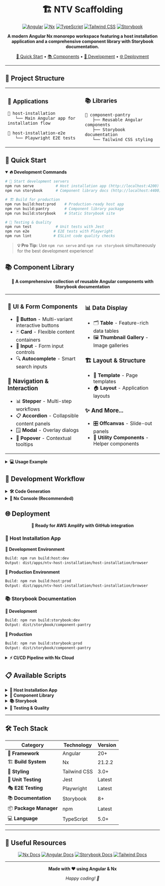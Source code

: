 <div align="center">

# 🏗️ NTV Scaffolding

[![Angular](https://img.shields.io/badge/Angular-20+-DD0031?style=for-the-badge&logo=angular&logoColor=white)](https://angular.io/)
[![Nx](https://img.shields.io/badge/Nx-21.2.2-143055?style=for-the-badge&logo=nx&logoColor=white)](https://nx.dev/)
[![TypeScript](https://img.shields.io/badge/TypeScript-5.0+-3178C6?style=for-the-badge&logo=typescript&logoColor=white)](https://www.typescriptlang.org/)
[![Tailwind CSS](https://img.shields.io/badge/Tailwind_CSS-3.0+-38B2AC?style=for-the-badge&logo=tailwind-css&logoColor=white)](https://tailwindcss.com/)
[![Storybook](https://img.shields.io/badge/Storybook-8.0+-FF4785?style=for-the-badge&logo=storybook&logoColor=white)](https://storybook.js.org/)

**A modern Angular Nx monorepo workspace featuring a host installation application and a comprehensive component library with Storybook documentation.**

[🚀 Quick Start](#-quick-start) • [📚 Components](#-component-library) • [🔧 Development](#-development-workflow) • [🌐 Deployment](#-deployment)

</div>

---

## 📁 Project Structure

<table>
<tr>
<td width="50%">

### 🎯 Applications
```
📱 host-installation
   └── Main Angular app for installation flow
   
🧪 host-installation-e2e  
   └── Playwright E2E tests
```

</td>
<td width="50%">

### 📚 Libraries
```
🧩 component-pantry
   ├── Reusable Angular components
   ├── Storybook documentation
   └── Tailwind CSS styling
```

</td>
</tr>
</table>

## 🚀 Quick Start

<details open>
<summary><strong>🔥 Development Commands</strong></summary>

```bash
# 🚀 Start development servers
npm run serve          # Host installation app (http://localhost:4200)
npm run storybook      # Component library docs (http://localhost:4400)

# 🏗️ Build for production
npm run build:host:prod    # Production-ready host app
npm run build:pantry       # Component library package
npm run build:storybook    # Static Storybook site

# 🧪 Testing & Quality
npm run test           # Unit tests with Jest
npm run e2e           # E2E tests with Playwright
npm run lint          # ESLint code quality checks
```

</details>

> **💡 Pro Tip:** Use `npm run serve` and `npm run storybook` simultaneously for the best development experience!

## 📚 Component Library

<div align="center">

**🎨 A comprehensive collection of reusable Angular components with Storybook documentation**

</div>

<table>
<tr>
<td width="50%">

### 🎯 **UI & Form Components**
- 🔘 **Button** - Multi-variant interactive buttons
- 🃏 **Card** - Flexible content containers
- 📝 **Input** - Form input controls
- 🔍 **Autocomplete** - Smart search inputs

### 🧭 **Navigation & Interaction**
- 📊 **Stepper** - Multi-step workflows
- 📋 **Accordion** - Collapsible content panels
- 🪟 **Modal** - Overlay dialogs
- 💬 **Popover** - Contextual tooltips

</td>
<td width="50%">

### 📊 **Data Display**
- 🗂️ **Table** - Feature-rich data tables
- 🖼️ **Thumbnail Gallery** - Image galleries

### 🏗️ **Layout & Structure**
- 📐 **Template** - Page templates
- 🏠 **Layout** - Application layouts

### ✨ **And More...**
- 🎛️ **Offcanvas** - Slide-out panels
- 🔧 **Utility Components** - Helper components

</td>
</tr>
</table>

<details>
<summary><strong>💻 Usage Example</strong></summary>

```typescript
import { 
  Button, 
  Card, 
  Table, 
  Stepper 
} from '@ntv-scaffolding/component-pantry';

@Component({
  selector: 'app-example',
  imports: [Button, Card, Table, Stepper],
  template: `
    <lib-card>
      <lib-button variant="primary">Click me!</lib-button>
    </lib-card>
  `
})
export class ExampleComponent {}
```

</details>

## 🔧 Development Workflow

<details>
<summary><strong>🛠️ Code Generation</strong></summary>

```bash
# 🧩 Add new component to library
npx nx g @nx/angular:component my-component --project=component-pantry

# 📱 Create new application
npx nx g @nx/angular:app my-app

# 📚 Generate new library
npx nx g @nx/angular:lib my-lib

# 📖 Add Storybook story
npx nx g @nx/storybook:story my-component --project=component-pantry
```

</details>

<details>
<summary><strong>🎯 Nx Console (Recommended)</strong></summary>

**Install the [Nx Console extension](https://marketplace.visualstudio.com/items?itemName=nrwl.angular-console) for VS Code**

✨ **Features:**
- 🖱️ Visual interface for running commands
- 🎨 Code generation wizards
- 📊 Workspace dependency graph
- 🚀 One-click task execution

</details>

## 🌐 Deployment

<div align="center">

**🚀 Ready for AWS Amplify with GitHub integration**

</div>

### 📱 **Host Installation App**

**🔧 Development Environment**
```bash
Build: npm run build:host:dev
Output: dist/apps/ntv-host-installation/host-installation/browser
```

**🚀 Production Environment**
```bash
Build: npm run build:host:prod
Output: dist/apps/ntv-host-installation/host-installation/browser
```

### 📚 **Storybook Documentation**

**🔧 Development**
```bash
Build: npm run build:storybook:dev
Output: dist/storybook/component-pantry
```

**🚀 Production**
```bash
Build: npm run build:storybook:prod
Output: dist/storybook/component-pantry
```

<details>
<summary><strong>⚡ CI/CD Pipeline with Nx Cloud</strong></summary>

```bash
# 🔗 Connect to Nx Cloud for faster CI
npx nx connect

# 🏗️ Generate CI workflow
npx nx g ci-workflow
```

**🎯 Benefits:**
- ⚡ Remote caching for faster builds
- 🔄 Task distribution across agents
- 🧪 Automated test splitting
- 📊 Build insights and analytics

</details>

## 📋 Available Scripts

<details>
<summary><strong>📱 Host Installation App</strong></summary>

```bash
npm run serve              # 🚀 Development server
npm run serve:host         # 🚀 Alternative serve command
npm run build:host         # 🏗️ Production build
npm run build:host:dev     # 🔧 Development build
npm run build:host:prod    # 🚀 Production build (optimized)
```

</details>

<details>
<summary><strong>🧩 Component Library</strong></summary>

```bash
npm run build:pantry       # 📦 Build library package
npm run build:pantry:dev   # 🔧 Development build
npm run build:pantry:prod  # 🚀 Production build
```

</details>

<details>
<summary><strong>📚 Storybook</strong></summary>

```bash
npm run storybook              # 🚀 Development server (port 4400)
npm run build:storybook        # 📦 Build static site
npm run build:storybook:dev    # 🔧 Development build
npm run build:storybook:prod   # 🚀 Production build
```

</details>

<details>
<summary><strong>🧪 Testing & Quality</strong></summary>

```bash
npm run test           # 🧪 Unit tests with Jest
npm run test:watch     # 👀 Watch mode for tests
npm run e2e           # 🎭 E2E tests with Playwright
npm run e2e:ui        # 🖥️ E2E tests with UI
npm run e2e:report    # 📊 Generate test report
npm run lint          # ✅ ESLint code quality
```

</details>

---

## 🛠️ Tech Stack

<div align="center">

| Category | Technology | Version |
|----------|------------|-----------|
| 🎯 **Framework** | Angular | 20+ |
| 🏗️ **Build System** | Nx | 21.2.2 |
| 🎨 **Styling** | Tailwind CSS | 3.0+ |
| 🧪 **Unit Testing** | Jest | Latest |
| 🎭 **E2E Testing** | Playwright | Latest |
| 📚 **Documentation** | Storybook | 8+ |
| 📦 **Package Manager** | npm | Latest |
| 💻 **Language** | TypeScript | 5.0+ |

</div>

---

## 📖 Useful Resources

<div align="center">

[![Nx Docs](https://img.shields.io/badge/📖_Nx-Documentation-143055?style=for-the-badge)](https://nx.dev)
[![Angular Docs](https://img.shields.io/badge/📖_Angular-Documentation-DD0031?style=for-the-badge)](https://angular.dev)
[![Storybook Docs](https://img.shields.io/badge/📖_Storybook-Documentation-FF4785?style=for-the-badge)](https://storybook.js.org)
[![Tailwind Docs](https://img.shields.io/badge/📖_Tailwind-Documentation-38B2AC?style=for-the-badge)](https://tailwindcss.com)

</div>

---

<div align="center">

**Made with ❤️ using Angular & Nx**

*Happy coding! 🚀*

</div>
